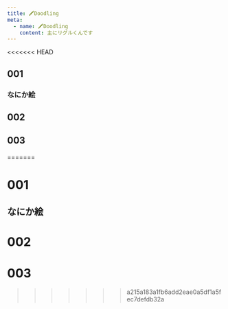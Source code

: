 ```yaml
---
title: 🖍Doodling
meta:
  - name: 🖍Doodling
    content: 主にリグルくんです
---
```

<<<<<<< HEAD
## 001
### なにか絵
## 002
## 003
=======
# 001
## なにか絵
# 002
# 003
>>>>>>> a215a183a1fb6add2eae0a5df1a5fec7defdb32a
